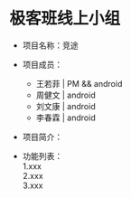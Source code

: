 # 极客班线上小组
* 项目名称：竞途
* 项目成员：
  * 王若菲 | PM && android
  * 周健文 | android
  * 刘文康 | android
  * 李春霖 | android
* 项目简介：
  
* 功能列表：  
  1.xxx  
  2.xxx  
  3.xxx

